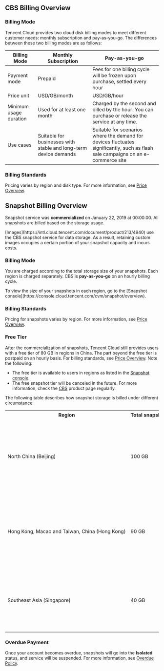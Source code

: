 
## CBS Billing Overview[](id:CBS)
### Billing Mode
Tencent Cloud provides two cloud disk billing modes to meet different customer needs: monthly subscription and pay-as-you-go.
The differences between these two billing modes are as follows:

| Billing Mode | Monthly Subscription | Pay-as-you-go |
|---------|---------|---------|
| Payment mode | Prepaid | Fees for one billing cycle will be frozen upon purchase, settled every hour |
| Price unit | USD/GB/month | USD/GB/hour|
| Minimum usage duration | Used for at least one month | Charged by the second and billed by the hour. You can purchase or release the service at any time. |
| Use cases | Suitable for businesses with stable and long-term device demands | Suitable for scenarios where the demand for devices fluctuates significantly, such as flash sale campaigns on an e-commerce site |

### Billing Standards
Pricing varies by region and disk type. For more information, see [Price Overview](https://intl.cloud.tencent.com/document/product/362/2413).


## Snapshot Billing Overview[](id:Snapshot)
Snapshot service was **commercialized** on January 22, 2019 at 00:00:00. All snapshots are billed based on the storage usage.

<dx-alert infotype="notice" title="">
[Images](https://intl.cloud.tencent.com/document/product/213/4940) use the CBS snapshot service for data storage. As a result, retaining custom images occupies a certain portion of your snapshot capacity and incurs costs.
</dx-alert>


### Billing Mode
You are charged according to the total storage size of your snapshots. Each region is charged separately. CBS is **pay-as-you-go** on an hourly billing cycle.

<dx-alert infotype="explain" title="">
To view the size of your snapshots in each region, go to the [Snapshot console](https://console.cloud.tencent.com/cvm/snapshot/overview).
</dx-alert>




### Billing Standards
Pricing for snapshots varies by region. For more information, see [Price Overview](https://intl.cloud.tencent.com/document/product/362/2413).

### Free Tier

After the commercialization of snapshots, Tencent Cloud still provides users with a free tier of 80 GB in regions in China. The part beyond the free tier is postpaid on an hourly basis. For billing standards, see [Price Overview](https://intl.cloud.tencent.com/document/product/362/2413#Snapshot). Note the following:
- The free tier is available to users in regions as listed in the [Snapshot console](https://console.cloud.tencent.com/cvm/snapshot/overview).
- The free snapshot tier will be canceled in the future. For more information, check the [CBS](https://www.tencentcloud.com/document/product/362) product page regularly.

The following table describes how snapshot storage is billed under different circumstance:

<table>
     <tr>
         <th>Region</th>  
         <th nowrap="nowrap">Total snapshot size</th>  
				 <th nowrap="nowrap">Number of cloud disks</th>
				 <th>Details</th>
     </tr>
	 <tr>
         <td nowrap="nowrap">North China (Beijing)</td>
         <td>100 GB</td>
				 <td nowrap="nowrap">1 cloud disk</td>
				 <td>Eligible for the 80 GB free tier. Total billable snapshot storage size is 100 GB - 80 GB = 20 GB.</li></td>
     </tr> 
	 <tr>
         <td nowrap="nowrap">Hong Kong, Macao and Taiwan, China (Hong Kong)</td>
         <td>90 GB</td>
				 <td>2 cloud disks</td>
				 <td>Eligible for the 80 GB free tier. Total billable snapshot storage size is 90 GB - 80 GB = 10 GB.</td>
     </tr>
	 <tr>
         <td nowrap="nowrap">Southeast Asia (Singapore)</td>
         <td>40 GB</td>
				 <td>1 cloud disk</td>
				 <td>Not eligible for the free tier. Total billable snapshot storage size is 40 GB.</td>
     </tr>
</table>

### Overdue Payment
Once your account becomes overdue, snapshots will go into the **Isolated** status, and service will be suspended. For more information, see [Overdue Policy](https://intl.cloud.tencent.com/document/product/362/31625).

